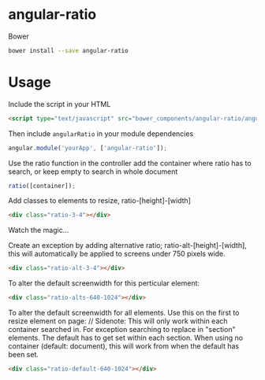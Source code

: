 angular-ratio
==============

 Bower

  ```bash
  bower install --save angular-ratio
  ```


# Usage

Include the script in your HTML

  ```html
  <script type="text/javascript" src="bower_components/angular-ratio/angular-ratio.js"></script>
  ```

Then include `angularRatio` in your module dependencies

  ```js
  angular.module('yourApp', ['angular-ratio']);
  ```
  
Use the ratio function in the controller add the container where ratio has to search, or keep empty to search in whole document

  ```js
  ratio([container]);
  ```
  
Add classes to elements to resize, ratio-[height]-[width]


  ```html
  <div class="ratio-3-4"></div>
  ```
  
  
 Watch the magic... 
 
 
 
Create an exception by adding alternative ratio; ratio-alt-[height]-[width], this will automatically be applied to screens under 750 pixels wide.
 
  ```html
  <div class="ratio-alt-3-4"></div>
  ```
  
To alter the default screenwidth for this perticular element:
  
  ```html
  <div class="ratio-alts-640-1024"></div>
  ```
  
To alter the default screenwidth for all elements. Use this on the first to resize element on page:
  // Sidenote: This will only work within each container searched in. For exception searching to replace in "section" elements. The default has to get set within each section. When using no container (default: document), this will work from when the default has been set. 
  
  ```html
  <div class="ratio-default-640-1024"></div>
  ```
  